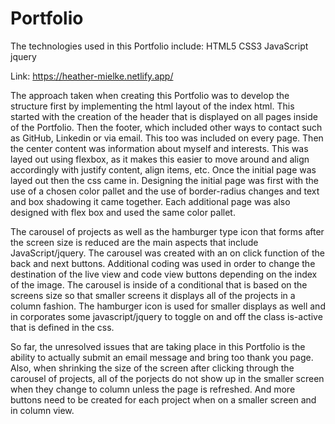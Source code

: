 # Portfolio
The technologies used in this Portfolio include:
HTML5
CSS3
JavaScript
jquery

Link: https://heather-mielke.netlify.app/

The approach taken when creating this Portfolio was to develop the structure first by implementing the html layout of the index html. This started with the creation of the header that is displayed on all pages inside of the Portfolio. Then the footer, which included other ways to contact such as GitHub, Linkedin or via email. This too was included on every page. Then the center content was information about myself and interests. This was layed out using flexbox, as it makes this easier to move around and align accordingly with justify content, align items, etc. Once the initial page was layed out then the css came in. Designing the initial page was first with the use of a chosen color pallet and the use of border-radius changes and text and box shadowing it came together. Each additional page was also designed with flex box and used the same color pallet.

The carousel of projects as well as the hamburger type icon that forms after the screen size is reduced are the main aspects that include JavaScript/jquery. The carousel was created with an on click function of the back and next buttons. Additional coding was used in order to change the destination of the live view and code view buttons depending on the index of the image. The carousel is inside of a conditional that is based on the screens size so that smaller screens it displays all of the projects in a column fashion. The hamburger icon is used for smaller displays as well and in corporates some javascript/jquery to toggle on and off the class is-active that is defined in the css.

So far, the unresolved issues that are taking place in this Portfolio is the ability to actually submit an email message and bring too thank you page. Also, when shrinking the size of the screen after clicking through the carousel of projects, all of the porjects do not show up in the smaller screen when they change to column unless the page is refreshed. And more buttons need to be created for each project when on a smaller screen and in column view.
